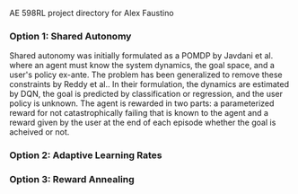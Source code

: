 AE 598RL project directory for Alex Faustino

### Option 1: Shared Autonomy
Shared autonomy was initially formulated as a POMDP by Javdani et al. where an agent must know the system dynamics, the goal space, and a user's policy ex-ante. The problem has been generalized to remove these constraints by Reddy et al.. In their formulation, the dynamics are estimated by DQN, the goal is predicted by classification or regression, and the user policy is unknown. The agent is rewarded in two parts: a parameterized reward for not catastrophically failing that is known to the agent and a reward given by the user at the end of each episode whether the goal is acheived or not. 

### Option 2: Adaptive Learning Rates

### Option 3: Reward Annealing
